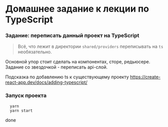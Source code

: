 # Домашнее задание к лекции по TypeScript

### Задание: переписать данный проект на TypeScript

> Всё, что лежит в директории `shared/providers` переписывать на `ts` необязательно.

Основной упор стоит сделать на компонентах, сторе, редьюсере. Задание со звездочкой - переписать api-слой.

Подсказка по добавлению ts к существующему проекту
https://create-react-app.dev/docs/adding-typescript/

### Запуск проекта

```
  yarn
  yarn start
```
done
